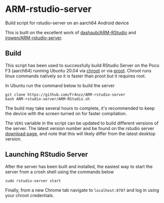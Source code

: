 # ARM-rstudio-server
Build script for rstudio-server on an aarch64 Android device

This is built on the excellent work of [dashaub/ARM-RStudio](https://github.com/dashaub/ARM-RStudio) and [jrowen/ARM-rstudio-server](https://github.com/jrowen/ARM-rstudio-server).

## Build
This script has been used to successfully build RStudio Server on the Poco F3 (aarch64) running Ubuntu 20.04 via [chroot](https://github.com/Moe-hacker/termux-container) or via [proot](https://github.com/AndronixApp/AndronixOrigin). Chroot runs linux commands natively so it is faster than proot but it requires root. 

In Ubuntu run the command below to build the server
```
git clone https://github.com/Fr4nzz/ARM-rstudio-server
bash ARM-rstudio-server/ARM-RStudio.sh
```
The build may take several hours to complete, it's recommended to keep the device with the screen turned on for faster compilation.

The `VERS` variable in the script can be updated to build different versions of the server.  The latest version number and be found on the rstudio server [download page](https://www.rstudio.com/products/rstudio/download-server/), and note that this will likely differ from the latest desktop version.

## Launching RStudio Server
After the server has been built and installed, the easiest way to start the server from a crosh shell using the commands below
```
sudo rstudio-server start
```
Finally, from a new Chrome tab navigate to `localhost:8787` and log in using your chroot credentials.
